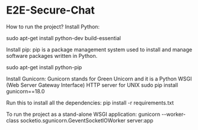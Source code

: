 # E2E-Secure-Chat
How to run the project?
Install Python:

sudo apt-get install python-dev build-essential

Install pip:
pip is a package management system used to install and manage software packages written in Python.

sudo apt-get install python-pip

Install Gunicorn:
Gunicorn stands for Green Unicorn and it is a Python WSGI (Web Server Gateway Interface) HTTP server for UNIX
sudo pip install gunicorn==18.0

Run this to install all the dependencies:
pip install -r requirements.txt

To run the project as a stand-alone WSGI application:
gunicorn --worker-class socketio.sgunicorn.GeventSocketIOWorker server:app
